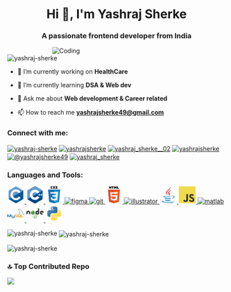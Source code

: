<h1 align="center">Hi 👋, I'm Yashraj Sherke</h1>
<h3 align="center">A passionate frontend developer from India</h3>


<img align="right" alt="Coding" width="400" src="https://media.tenor.com/rePDfDWO3XoAAAAd/hacking.gif">

<p align="left"> <img src="https://komarev.com/ghpvc/?username=yashraj-sherke&label=Profile%20views&color=0e75b6&style=flat" alt="yashraj-sherke" /> </p>

- 🔭 I’m currently working on **HealthCare**

- 🌱 I’m currently learning **DSA & Web dev**

- 💬 Ask me about **Web development & Career related**

- 📫 How to reach me **yashrajsherke49@gmail.com**

<h3 align="left">Connect with me:</h3>
<p align="left">
<a href="https://www.linkedin.com/in/yashraj-sherke-35b8ab25b/" target="blank"><img align="center" src="https://raw.githubusercontent.com/rahuldkjain/github-profile-readme-generator/master/src/images/icons/Social/linked-in-alt.svg" alt="yashraj-sherke" height="30" width="40" /></a>
<a href="https://www.kaggle.com/yashrajsherke" target="blank"><img align="center" src="https://raw.githubusercontent.com/rahuldkjain/github-profile-readme-generator/master/src/images/icons/Social/kaggle.svg" alt="yashrajsherke" height="30" width="40" /></a>
<a href="https://instagram.com/yashraj_sherke__02" target="blank"><img align="center" src="https://raw.githubusercontent.com/rahuldkjain/github-profile-readme-generator/master/src/images/icons/Social/instagram.svg" alt="yashraj_sherke__02" height="30" width="40" /></a>
<a href="https://www.codechef.com/users/yashrajsherke" target="blank"><img align="center" src="https://cdn.jsdelivr.net/npm/simple-icons@3.1.0/icons/codechef.svg" alt="yashrajsherke" height="30" width="40" /></a>
<a href="https://www.hackerrank.com/profile/yashrajsherke49" target="blank"><img align="center" src="https://raw.githubusercontent.com/rahuldkjain/github-profile-readme-generator/master/src/images/icons/Social/hackerrank.svg" alt="@yashrajsherke49" height="30" width="40" /></a>
<a href="https://www.leetcode.com/yashraj_sherke" target="blank"><img align="center" src="https://raw.githubusercontent.com/rahuldkjain/github-profile-readme-generator/master/src/images/icons/Social/leet-code.svg" alt="yashraj_sherke" height="30" width="40" /></a>

</p>

<h3 align="left">Languages and Tools:</h3>
<p align="left"> <a href="https://www.cprogramming.com/" target="_blank" rel="noreferrer"> <img src="https://raw.githubusercontent.com/devicons/devicon/master/icons/c/c-original.svg" alt="c" width="40" height="40"/> </a> <a href="https://www.w3schools.com/cpp/" target="_blank" rel="noreferrer"> <img src="https://raw.githubusercontent.com/devicons/devicon/master/icons/cplusplus/cplusplus-original.svg" alt="cplusplus" width="40" height="40"/> </a> <a href="https://www.w3schools.com/css/" target="_blank" rel="noreferrer"> <img src="https://raw.githubusercontent.com/devicons/devicon/master/icons/css3/css3-original-wordmark.svg" alt="css3" width="40" height="40"/> </a> <a href="https://www.figma.com/" target="_blank" rel="noreferrer"> <img src="https://www.vectorlogo.zone/logos/figma/figma-icon.svg" alt="figma" width="40" height="40"/> </a> <a href="https://git-scm.com/" target="_blank" rel="noreferrer"> <img src="https://www.vectorlogo.zone/logos/git-scm/git-scm-icon.svg" alt="git" width="40" height="40"/> </a> <a href="https://www.w3.org/html/" target="_blank" rel="noreferrer"> <img src="https://raw.githubusercontent.com/devicons/devicon/master/icons/html5/html5-original-wordmark.svg" alt="html5" width="40" height="40"/> </a> <a href="https://www.adobe.com/in/products/illustrator.html" target="_blank" rel="noreferrer"> <img src="https://www.vectorlogo.zone/logos/adobe_illustrator/adobe_illustrator-icon.svg" alt="illustrator" width="40" height="40"/> </a> <a href="https://www.java.com" target="_blank" rel="noreferrer"> <img src="https://raw.githubusercontent.com/devicons/devicon/master/icons/java/java-original.svg" alt="java" width="40" height="40"/> </a> <a href="https://developer.mozilla.org/en-US/docs/Web/JavaScript" target="_blank" rel="noreferrer"> <img src="https://raw.githubusercontent.com/devicons/devicon/master/icons/javascript/javascript-original.svg" alt="javascript" width="40" height="40"/> </a> <a href="https://www.mathworks.com/" target="_blank" rel="noreferrer"> <img src="https://upload.wikimedia.org/wikipedia/commons/2/21/Matlab_Logo.png" alt="matlab" width="40" height="40"/> </a> <a href="https://www.mysql.com/" target="_blank" rel="noreferrer"> <img src="https://raw.githubusercontent.com/devicons/devicon/master/icons/mysql/mysql-original-wordmark.svg" alt="mysql" width="40" height="40"/> </a> <a href="https://nodejs.org" target="_blank" rel="noreferrer"> <img src="https://raw.githubusercontent.com/devicons/devicon/master/icons/nodejs/nodejs-original-wordmark.svg" alt="nodejs" width="40" height="40"/> </a> <a href="https://www.python.org" target="_blank" rel="noreferrer"> <img src="https://raw.githubusercontent.com/devicons/devicon/master/icons/python/python-original.svg" alt="python" width="40" height="40"/> </a> </p>

<p><img align="left" src="https://github-readme-stats.vercel.app/api/top-langs?username=yashraj-sherke&show_icons=true&locale=en&layout=compact" alt="yashraj-sherke" /></p>

<p>&nbsp;<img align="center" src="https://github-readme-stats.vercel.app/api?username=yashraj-sherke&show_icons=true&locale=en" alt="yashraj-sherke" /></p>

<p><img align="center" src="https://github-readme-streak-stats.herokuapp.com/?user=yashraj-sherke&" alt="yashraj-sherke" /></p>

### 🔝 Top Contributed Repo
![](https://github-contributor-stats.vercel.app/api?username=Yashraj-sherke&limit=5&theme=flat&combine_all_yearly_contributions=true)
